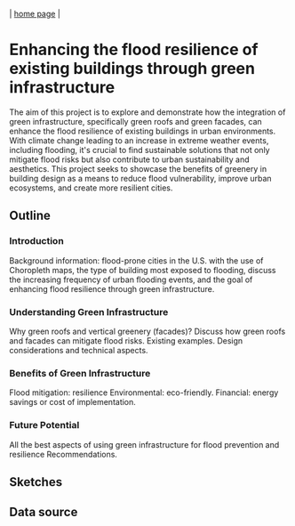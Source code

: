 | [home page](https://github.com/LasariiaL/DataVizByLaura) |

# Enhancing the flood resilience of existing buildings through green infrastructure
The aim of this project is to explore and demonstrate how the integration of green infrastructure, specifically green roofs and green facades, can enhance the flood resilience of existing buildings in urban environments. With climate change leading to an increase in extreme weather events, including flooding, it's crucial to find sustainable solutions that not only mitigate flood risks but also contribute to urban sustainability and aesthetics. This project seeks to showcase the benefits of greenery in building design as a means to reduce flood vulnerability, improve urban ecosystems, and create more resilient cities.

## Outline
### Introduction
Background information: flood-prone cities in the U.S. with the use of Choropleth maps, the type of building most exposed to flooding, discuss the increasing frequency of urban flooding events, and the goal of enhancing flood resilience through green infrastructure.

### Understanding Green Infrastructure
Why green roofs and vertical greenery (facades)? Discuss how green roofs and facades can mitigate flood risks. Existing examples. Design considerations and technical aspects.

### Benefits of Green Infrastructure
Flood mitigation: resilience Environmental: eco-friendly. Financial: energy savings or cost of implementation.

### Future Potential
All the best aspects of using green infrastructure for flood prevention and resilience Recommendations.

## Sketches

## Data source
